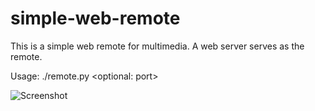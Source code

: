 # simple-web-remote
This is a simple web remote for multimedia. A web server serves as the remote.

Usage: ./remote.py <optional: port>

![Screenshot](https://raw.githubusercontent.com/roland-burke/simple-web-remote/master/resources/remote_screenshot.PNG)
